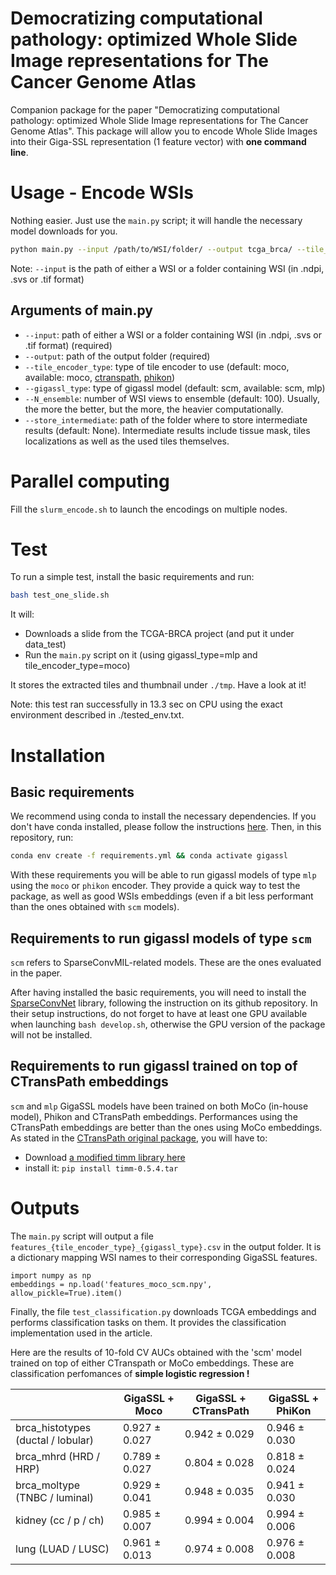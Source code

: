 # Democratizing computational pathology: optimized Whole Slide Image representations for The Cancer Genome Atlas

Companion package for the paper "Democratizing computational pathology: optimized Whole Slide Image representations for The Cancer Genome Atlas".
This package will allow you to encode Whole Slide Images into their Giga-SSL representation (1 feature vector) with **one command line**.

# Usage - Encode WSIs

Nothing easier. Just use the `main.py` script; it will handle the necessary model downloads for you.

```bash
python main.py --input /path/to/WSI/folder/ --output tcga_brca/ --tile_encoder_type moco
```

Note: `--input` is the path of either a WSI or a folder containing WSI (in .ndpi, .svs or .tif format)

## Arguments of main.py

- `--input`: path of either a WSI or a folder containing WSI (in .ndpi, .svs or .tif format) (required)
- `--output`: path of the output folder (required)
- `--tile_encoder_type`: type of tile encoder to use (default: moco, available: moco, [ctranspath](https://github.com/Xiyue-Wang/TransPath), [phikon](https://www.medrxiv.org/content/10.1101/2023.07.21.23292757v1))
- `--gigassl_type`: type of gigassl model (default: scm, available: scm, mlp)
- `--N_ensemble`: number of WSI views to ensemble (default: 100). Usually, the more the better, but the more, the heavier computationally.
- `--store_intermediate`: path of the folder where to store intermediate results (default: None). Intermediate results include tissue mask, tiles localizations as well as the used tiles themselves.

# Parallel computing

Fill the `slurm_encode.sh` to launch the encodings on multiple nodes.

# Test

To run a simple test, install the basic requirements and run:

```bash
bash test_one_slide.sh
```

It will:

* Downloads a slide from the TCGA-BRCA project (and put it under data_test)
* Run the `main.py` script on it (using gigassl_type=mlp and tile_encoder_type=moco)

It stores the extracted tiles and thumbnail under `./tmp`. Have a look at it!

Note: this test ran successfully in 13.3 sec on CPU using the exact environment described in ./tested_env.txt.

# Installation

## Basic requirements

We recommend using conda to install the necessary dependencies. If you don't have conda installed, please follow the instructions [here](https://docs.conda.io/projects/conda/en/latest/user-guide/install/).
Then, in this repository, run:

```bash
conda env create -f requirements.yml && conda activate gigassl
```

With these requirements you will be able to run gigassl models of type `mlp` using the `moco` or `phikon` encoder.
They provide a quick way to test the package, as well as good WSIs embeddings (even if a bit less performant than the ones obtained with `scm` models).

## Requirements to run gigassl models of type `scm`

`scm` refers to SparseConvMIL-related models. These are the ones evaluated in the paper.

After having installed the basic requirements, you will need to install the [SparseConvNet](https://github.com/facebookresearch/SparseConvNet) library, following the instruction on its github repository.
In their setup instructions, do not forget to have at least one GPU available when launching `bash develop.sh`, otherwise the GPU version of the package will not be installed.

## Requirements to run gigassl trained on top of CTransPath embeddings

`scm` and `mlp` GigaSSL models have been trained on both MoCo (in-house model), Phikon and CTransPath embeddings.
Performances using the CTransPath embeddings are better than the ones using MoCo embeddings.
As stated in the [CTransPath original package](https://github.com/Xiyue-Wang/TransPath), you will have to:

* Download [a modified timm library here](https://drive.google.com/file/d/1JV7aj9rKqGedXY1TdDfi3dP07022hcgZ/view?usp=sharing)
* install it: `pip install timm-0.5.4.tar`

# Outputs

The `main.py` script will output a file `features_{tile_encoder_type}_{gigassl_type}.csv` in the output folder.
It is a dictionary mapping WSI names to their corresponding GigaSSL features.

```
import numpy as np
embeddings = np.load('features_moco_scm.npy', allow_pickle=True).item()
```

Finally, the file `test_classification.py` downloads TCGA embeddings and performs classification tasks on them.
It provides the classification implementation used in the article.

Here are the results of 10-fold CV AUCs obtained with the 'scm' model trained on top of either CTranspath or MoCo embeddings. These are classification perfomances of **simple logistic regression !**

|                   | GigaSSL + Moco | GigaSSL + CTransPath | GigaSSL + PhiKon |
|-------------------|----------------|----------------------|------------------|
| brca_histotypes (ductal / lobular)   | 0.927 ± 0.027  | 0.942 ± 0.029        | 0.946 ± 0.030    |
| brca_mhrd (HRD / HRP)        | 0.789 ± 0.027  | 0.804 ± 0.028        | 0.818 ± 0.024    |
| brca_moltype (TNBC / luminal)     | 0.929 ± 0.041  | 0.948 ± 0.035        | 0.941 ± 0.030    |
| kidney (cc / p / ch)           | 0.985 ± 0.007  | 0.994 ± 0.004        | 0.994 ± 0.006    |
| lung (LUAD / LUSC)             | 0.961 ± 0.013  | 0.974 ± 0.008        | 0.976 ± 0.008    |


